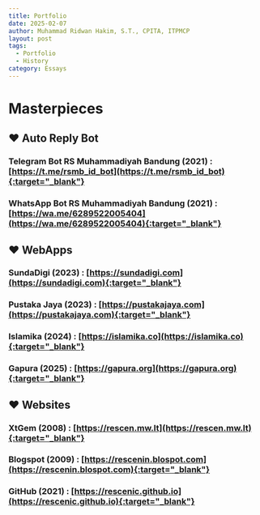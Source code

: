 ```yaml
---
title: Portfolio
date: 2025-02-07
author: Muhammad Ridwan Hakim, S.T., CPITA, ITPMCP
layout: post
tags:
  - Portfolio
  - History
category: Essays
---
```

# Masterpieces

## ❤ Auto Reply Bot

### Telegram Bot RS Muhammadiyah Bandung (2021) : [https://t.me/rsmb_id_bot](https://t.me/rsmb_id_bot){:target="_blank"}

### WhatsApp Bot RS Muhammadiyah Bandung (2021) : [https://wa.me/6289522005404](https://wa.me/6289522005404){:target="_blank"}

## ❤ WebApps

### SundaDigi (2023) : [https://sundadigi.com](https://sundadigi.com){:target="_blank"}

### Pustaka Jaya (2023) : [https://pustakajaya.com](https://pustakajaya.com){:target="_blank"}

### Islamika (2024) : [https://islamika.co](https://islamika.co){:target="_blank"}

### Gapura (2025) : [https://gapura.org](https://gapura.org){:target="_blank"}

## ❤ Websites

### XtGem (2008) : [https://rescen.mw.lt](https://rescen.mw.lt){:target="_blank"}

### Blogspot (2009) : [https://rescenin.blospot.com](https://rescenin.blospot.com){:target="_blank"}

### GitHub (2021) : [https://rescenic.github.io](https://rescenic.github.io){:target="_blank"}